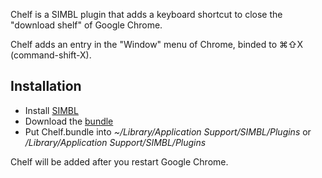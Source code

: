 Chelf is a SIMBL plugin that adds a keyboard shortcut to close the "download shelf" of Google Chrome.

Chelf adds an entry in the "Window" menu of Chrome, binded to ⌘⇧X (command-shift-X).

## Installation ##

* Install [SIMBL](http://www.culater.net/software/SIMBL/SIMBL.php)
* Download the [bundle](http://github.com/downloads/jmlacroix/chelf/Chelf.bundle.zip)
* Put Chelf.bundle into *~/Library/Application Support/SIMBL/Plugins* or */Library/Application Support/SIMBL/Plugins*

Chelf will be added after you restart Google Chrome.
